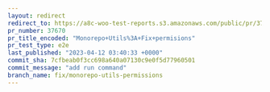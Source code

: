 ```yaml
---
layout: redirect
redirect_to: https://a8c-woo-test-reports.s3.amazonaws.com/public/pr/37670/e2e/index.html
pr_number: 37670
pr_title_encoded: "Monorepo+Utils%3A+Fix+permisions"
pr_test_type: e2e
last_published: "2023-04-12 03:40:33 +0000"
commit_sha: 7cfbeab0f3cc698a640a07130c9e0f5d77960501
commit_message: "add run command"
branch_name: fix/monorepo-utils-permissions
---
```

